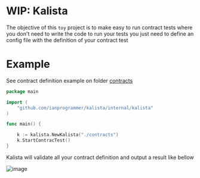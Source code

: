 # WIP: Kalista

The objective of this  `toy` project is to make easy to run contract tests 
where you don't need to write the code to run your tests you just need to define an config file with the definition of your contract test

# Example 

See contract definition example on folder [contracts](https://github.com/ianprogrammer/kalista/tree/main/contracts)

```go
package main

import (
	"github.com/ianprogrammer/kalista/internal/kalista"
)

func main() {

	k := kalista.NewKalista("./contracts")
	k.StartContracTest()
}


```
Kalista will validate all your contract definition and output a result like bellow

![image](https://user-images.githubusercontent.com/9167871/132080466-1ca62743-ed35-4caf-81c9-e940ea823a63.png)
